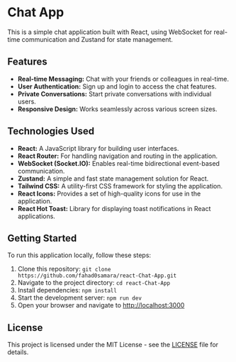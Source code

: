 # Chat App

This is a simple chat application built with React, using WebSocket for real-time communication and Zustand for state management.

## Features

- **Real-time Messaging:** Chat with your friends or colleagues in real-time.
- **User Authentication:** Sign up and login to access the chat features.
- **Private Conversations:** Start private conversations with individual users.
- **Responsive Design:** Works seamlessly across various screen sizes.

## Technologies Used

- **React:** A JavaScript library for building user interfaces.
- **React Router:** For handling navigation and routing in the application.
- **WebSocket (Socket.IO):** Enables real-time bidirectional event-based communication.
- **Zustand:** A simple and fast state management solution for React.
- **Tailwind CSS:** A utility-first CSS framework for styling the application.
- **React Icons:** Provides a set of high-quality icons for use in the application.
- **React Hot Toast:** Library for displaying toast notifications in React applications.

## Getting Started

To run this application locally, follow these steps:

1. Clone this repository: `git clone https://github.com/fahad0samara/react-Chat-App.git`
2. Navigate to the project directory: `cd react-Chat-App`
3. Install dependencies: `npm install`
4. Start the development server: `npm run dev`
5. Open your browser and navigate to [http://localhost:3000](http://localhost:3000)

## License

This project is licensed under the MIT License - see the [LICENSE](LICENSE) file for details.


